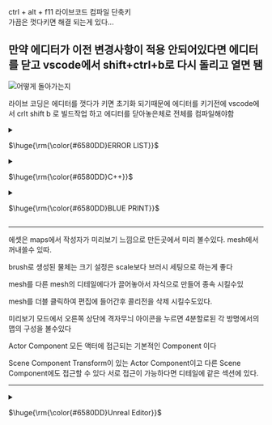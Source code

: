ctrl + alt + f11 라이브코드 컴파일 단축키  
가끔은 껏다키면 해결 되는게 있다...  
## 만약 에디터가 이전 변경사항이 적용 안되어있다면 에디터를 닫고 vscode에서 shift+ctrl+b로 다시 돌리고 열면 됌  

![어떻게 돌아가는지](https://github.com/REWELLGOM/Learn-Unreal/assets/129605750/b9c39707-07d6-4cf7-81dd-da71b37da42b)  

라이브 코딩은 에디터를 껏다가 키면 초기화 되기때문에 에디터를 키기전에 vscode에서 crlt shift b 로 빌드작업 하고 에디터를 닫아놓은체로 전체를 컴파일해야함  

<details>
<summary><p>$\huge{\rm{\color{#6580DD}ERROR LIST}}$</p> </summary>


### 1.캐릭터가 움직이지를 않음 
해결: 게임 모드 설정과 껏다 켰다를 하니 해결됨
### 2.게임 시작시 프리징  
이유: tick코드안에 바로 반복문써서 과부하걸린거임
### 3.github desktop "the remote disconnected. check your internet connection and try again." 
이유: 한번에 푸시하는 양이 많아서 그럼  
### 4.포인터에 null값이 들어갔다
![image](https://github.com/REWELLGOM/Learn-Unreal/assets/129605750/7689ee0d-be27-42f2-b502-ab894364a9c1)
### 5. PIE: Error: Blueprint Runtime Error: "Accessed None trying to read property Grabber". Node:  Release Graph:  EventGraph Function:  Execute Ubergraph BP First Person Character Blueprint:  BP_FirstPersonCharacter  
이유: Grabber'라는 속성에 접근하려 했으나 그 객체가 존재하지 않을 때 발생 
해결: 삭제하고다시 추가해주니 해결되었다. 
</details>


<details>
<summary><p>$\huge{\rm{\color{#6580DD}C++}}$</p></p> </summary>

### FCollisionShape Sphere = FCollisionShape::MakeSphere(GrabRadius);
FHitResult HitResult;

### UPROPERTY
변수위에 UPROPERTY()를 작성  
EditAnywhere을 괄호안에 넣으면 어디서든 에디터에서 값을 변경할 수 있다는것  
헤더파일에 작성했던 그 변수들이 객체의 디테일에 담겨서 나옴  

### UFUNCTION
함수위에 UFUNCTION()은 함수를 보이게하는 것
BlueprintCallable 블루프린트에서 엑세스 할 수 있게 해줌
이때 에디터와 라이브 코드를 끄고 vscode에서 별도로 빌드를 돌린후 파일에 들어가서 켜야함  

### TYPE
int32는 32비트인 정수를 나타낸것이다
FVector는  벡터를 선언할때
FString은 문자열을 선언할때

<details>
<summary><p>$\huge{\rm{\color{#6580DD}ABOUT FUNCTION}}$</p></p> </summary>

## GetSafeNormal()
주어진 벡터를 그 크기로 나누어 단위 벡터를 생성

## GetOwner()
오너 포인터를 가져와주는 함수
해당 Component를 소유한 Actor의 주소를 저장할때 사용함
Component를 통해 Actor에게 사운드를 부여하거나 Actor의 위치를 파악하거나 설정하는 등의 작업을 수행하려면 포인터를 액터에 전달해야 함

## FVector::Distance(a,b)
a와 b 사이의 거리를 구해준

## Tick()
매프레임마다 안에 있는 코드들을 호출해줌  
올바르게 반복문을 만들었어도 tick함수 내에서 만든거라면 프리징 현상이 일어날 수 있으니 사용할때 극.구.조.심  
매프레임 log를 찍는것은 오류가 안남  

<details>
<summary>Trace </summary>

### 라인트레이스 
섬세하게 탐지할때 주로 사용
선으로 탐지  
FPS게임이나 오브젝트를 잡을때  

### 셰이프 트레이스(지오메트리 트레이)  
도형으로 탐지  

### 트레이스 채널
트레이스에 반응할 수 있는 목록만 생성하고 나머지는 무시

### 비지빌리티 트레이스 채널
눈에 보이는 모든 오브젝트

### 카메라 트레이스 채널
이 오브젝트를 투시하도록 허용할지

</details>

### Extra
일반적으로 포인터가 있는 경우 화살표 연산자(->)  
FString FVector와 같은 구조체가 있는 경우 점 연산자(.) 사용  

</details>


## 클래스 자체에서 함수를 가져올때 ::를 사용

## HitResult
HitResult.Location 객체 중심으로의 1미터 반경의 구체를 건듦  
HitResult.ImpactLocation 객체의 표면을 건듦

### UPROPERTY
UPROPERTY(EditAnywhere)은 어디서든 볼수있고 편집할수이다는 것
UPROPERTY(VisibleAnywhere)은 어디서나 볼수만 있다는 

### DebugDraw
DrawDebugLine(GetWorld(), Start, End, FColor::Red);
시작점,끝점,색깔  
DrawDebugSphere(GetWorld(), End, 10, 10, FColor::Blue,true, 5);
구체의 중심, 반경, 조각갯수, 색깔, 지속방식(true = 한번만 호출, 지속시간 무), 지속시

### const(안정성 증가)
값이 변하지 않는것에 사용함
사용가능 여부는 마우스를 가져다두고 뜨는 창을보고 알수도 있다. 

### 로그
로그를 찍을때 string은 *를 붙어야지 사용 가능하다
display warning Error로 색깔을 다르게하여 경고와 에러를 잘보이게 할수있음
ex) UE_LOG(LogTemp, Display, TEXT("Here's My String: %s  %f"),*MyString, MoveDistance);

## 컴포넌트에 접근
UPhysicsHandleComponent* PhysicsHandle = GetOwner() -> FindComponentByClass<UPhysicsHandleComponent>();
컴포넌트에서 physicshandle컴포넌트에 접근하게하는 코드
</details>

<details>
<summary><p>$\huge{\rm{\color{#6580DD}BLUE PRINT}}$</p></p> </summary>

BP는 블루프린트 클래스라는 뜻  
발사체를 주로 ProjectTile이라고 부름  
맵마다 각자의 블루 프린트가 있음  

## In BluePrintEditor
1. create reference는 그 물체의 주소를 저장하는거임
2. 파란색 핀은 실행 핀(excution pin)임
3. space bar를 검색하면 space bar입력노드가 생김 add impulse와 연결하면 space bar누를 시에 어느 방향으로 이동할지 정할수있음(질량*100부터 약간의 효과가 보임)
4. add impulse에 있는 vel change는 체크하면 질량을 무시하고 속력을 정할 수 있게해줌
5. impulse에 직접 연결하면 기본단위가 cm이기에 1cm임
6. muliply를 통해서 값을 조절한 후에 impulse에 연결하면 된다
7. get변수를 만들고 subtract로 원하는 만큼 값을 빼고 다시 set변수로 값을 계속 변화 시키고 저장할 수 있다.

### SideEffect(함수가 실행되고 식별 가능한 효과가 생기는거)
EX) print string, add, impulse set 같은거

### 순수함수(SideEffect가 없는)
디테일에서 퓨어를 눌러 함수를 순수함수(SideEffect가 없는)로 바꿀수 있다. (간단한 코드에서 사용) 
EX) 실행핀이 없는 Get, Get Actor Forward Vector, Multiply,Minus,Greater수학함수 같은 것들

암묵적으로 모든 멤버 함수는 현재 타겟이나 현재 인스턴스라는 파라미터를 가지고 있다  
Project Tile 자체에서 만든 함수를 map의 BluePrint에서 실행 핀을 통하여 연결할 수 있다. (멤버 함수의 개념)  
트랜스폼의 자물쇠를 누르면 값을 다같이 바꾸는걸로 설정할 수 있다.  

플레이어 물리충돌을 처리하기위해 charactor movmnet로부터 두개의 moveupdatecomponent로 충돌 처리 그리고 캐릭터의 회전을 위해 get actor rotation을 만듦  


</details>


------------------------------------------------------------------

에셋은 maps에서 작성자가 미리보기 느낌으로 만든곳에서 미리 볼수있다.
mesh에서 꺼내쓸수 있따.

brush로 생성된 물체는 크기 설정은 scale보다 브러시 세팅으로 하는게 좋다

mesh를 다른 mesh의 디테일에다가 끌어놓아서 자식으로 만들어 종속 시킬수있

mesh를 더블 클릭하여 편집에 들어간후 콜리전을 삭제 시킬수도있다.

미리보기 모드에서 오른쪽 상단에 격자무늬 아이콘을 누르면 4분할로된 각 방명에서의 맵의 구성을 볼수있다

Actor Component
모든 액터에 접근되는 기본적인 Component 이다

Scene Component
Transform이 있는 Actor Component이고 다른 Scene Component에도 접근할 수 있다
서로 접근이 가능하다면 디테일에 같은 섹션에 있다.

------------------------------------------------------------------------

<details>
<summary><p>$\huge{\rm{\color{#6580DD}Unreal Editor}}$</p></p> </summary>

<details>
<summary><p>$\huge{Light}$</p> </summary>
  
### pointlight 
그냥 한점에서 빛이 밖으로 나감 광원이 하나라는게 핵심

### SpotLight
빛의 방향이 하나임 특정 영역이나 객체를 비출때 용이

### RectLight
빛이 한면 전체에서 나옴 넓은곳을 비출때 용이

### Directional Light 
태양을 추가한다고 생각하면 편함
skysphere안의 detail에 들어가서 서로 연결해주면 각도에 다른 하늘 변화를 만들수있음 

### SkyLight
레벨에서 멀리 떨어진 빛을 캡쳐해서 씬에 적용 우리 레벨 전체를 감싸는 구를 추가한다고 생각하면 됌 하늘같은
이때 사용할 메시를 찾을려면 (콘텐츠 드로어 -> show engine content -> engine파일 -> sky)
씬 recapture라는 속성에 recapture를 누르면 씬의 조명이 업데이트됨

조명BP를 사용할때 그 객체의 light에 들어가서 값을 설정할 수 있다.
intensity는 밝기 조절
attenuation 반경 설정(설정해서 성능에 도움을 줄수있음)


</details>

meterial뒤에 있는 inst 진짜 메테리얼이 아니라는 뜻임
우클릭 -> 부모찾기 -> master이라는 이름이 붙은 메테리얼이 나옴 이게 진짜 머티리얼을 만드는거

detail의 mobility에 
static으로 게임 시작전에 미리 조명 설정과 같은 작업을 마칠수있다
Stationary로 객체를움직일 수는 없지만 밝기 같은 건 바꿀수 있다. 
Movealbe로 모든 걸 변경할수있게 할수있다.

### 루멘은 Moveable로 가장 잘 돌아간다

바닥이 있지만 떨어질때는 객체의 에디터를 켜서 왼쪽위 콜리전에서 시각화를 작동시키고 디테일에서 collison에서 z축 설정해준다 -10정도

## Udemy Edition
Inheritance(상속)
하위 클래스가 상위 클래스의 모든 기능을 자동적으로 물려받는 것
![예시](https://github.com/REWELLGOM/Learn-Unreal/assets/129605750/598176a6-c97a-481e-b9e9-d5899d34ef18)



Composiotion
클래스 A가 클래스B의 인스턴스를 포함한다고 말할 수 있고 해당 기능을 사용할 수 있지만 클래스 B에 소속된 것이 아니라 원하는 부분만 선택해서 가져갈 수 있다 클래스 A가 클래스 B를 포함하는 것
![예시](https://github.com/REWELLGOM/Learn-Unreal/assets/129605750/6a999470-c8e1-4202-8c58-134671232b79)

![예시](https://github.com/REWELLGOM/Learn-Unreal/assets/129605750/1c6e35c5-797e-4399-9464-fe5577a7b2d8)

</details>

